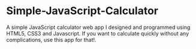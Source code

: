 # Simple-JavaScript-Calculator
A simple JavaScript calculator web app I designed and programmed using HTML5, CSS3 and Javascript. If you want to calculate quickly without any complications, use this app for that!.
